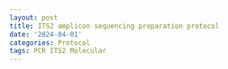 ```yaml
---
layout: post
title: ITS2 amplicon sequencing preparation protocol
date: '2024-04-01'
categories: Protocol
tags: PCR ITS2 Molecular
---
```


